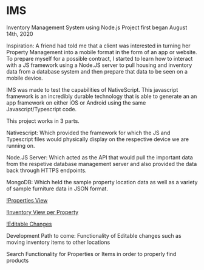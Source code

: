 # IMS
Inventory Management System using Node.js
Project first began August 14th, 2020

Inspiration: A friend had told me that a client was interested in turning her Property Management into a mobile format in the form of an app or website. To prepare
myself for a possible contract, I started to learn how to interact with a JS framework using a Node.JS server to pull housing and inventory data from a database
system and then prepare that data to be seen on a mobile device.

IMS was made to test the capabilities of NativeScript. This javascript framework is an incredibly durable technology that is able to generate an
an app framework on either iOS or Android using the same Javascript/Typescript code.

This project works in 3 parts.

Nativescript: Which provided the framework for which the JS and Typescript files would physically display on the respective device we are running on.

Node.JS Server: Which acted as the API that would pull the important data from the respetive database management server and also provided the data back through
HTTPS endpoints.

MongoDB: Which held the sample property location data as well as a variety of sample furniture data in JSON format.

[!Properties View](https://github.com/Snooder/IMS/blob/master/Screen%20Shot%202020-08-26%20at%201.18.49%20PM.png)

[!Inventory View per Property](https://github.com/Snooder/IMS/blob/master/Screen%20Shot%202020-08-26%20at%201.19.02%20PM.png)

[!Editable Changes](https://github.com/Snooder/IMS/blob/master/Screen%20Shot%202020-08-26%20at%201.19.12%20PM.png)

Development Path to come:
Functionality of Editable changes such as moving inventory items to other locations

Search Functionality for Properties or Items in order to properly find products
